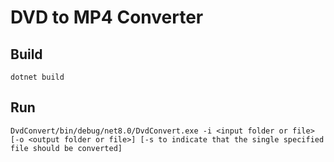 # DVD to MP4 Converter

## Build
`dotnet build`

## Run
`DvdConvert/bin/debug/net8.0/DvdConvert.exe -i <input folder or file> [-o <output folder or file>] [-s to indicate that the single specified file should be converted]`